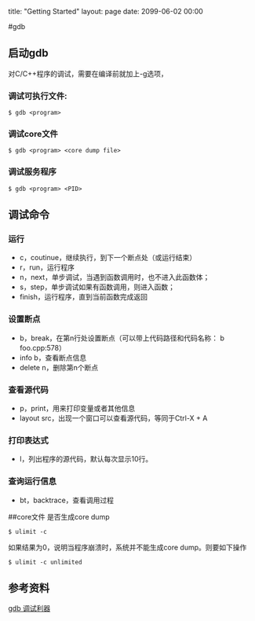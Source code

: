 title: "Getting Started"
layout: page
date: 2099-06-02 00:00

#gdb
## 启动gdb
对C/C++程序的调试，需要在编译前就加上-g选项，
### 调试可执行文件:
```
$ gdb <program>
```
### 调试core文件
```
$ gdb <program> <core dump file>
```
### 调试服务程序
```
$ gdb <program> <PID>
```
## 调试命令
### 运行

- c，coutinue，继续执行，到下一个断点处（或运行结束）
- r，run，运行程序
- n，next，单步调试，当遇到函数调用时，也不进入此函数体；
- s，step，单步调试如果有函数调用，则进入函数；
- finish，运行程序，直到当前函数完成返回

### 设置断点

- b，break，在第n行处设置断点（可以带上代码路径和代码名称： b foo.cpp:578）
- info b，查看断点信息
- delete n，删除第n个断点

### 查看源代码

- p，print，用来打印变量或者其他信息
- layout src，出现一个窗口可以查看源代码，等同于Ctrl-X + A


### 打印表达式

- l，列出程序的源代码，默认每次显示10行。

### 查询运行信息

- bt，backtrace，查看调用过程


##core文件
是否生成core dump
```
$ ulimit -c
```
如果结果为0，说明当程序崩溃时，系统并不能生成core dump。则要如下操作

```
$ ulimit -c unlimited
```

## 参考资料
[gdb 调试利器](http://linuxtools-rst.readthedocs.org/zh_CN/latest/tool/gdb.html)